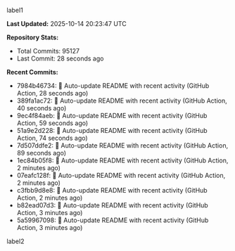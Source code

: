
label1 
<!-- ACTIVITY_START -->
**Last Updated:** 2025-10-14 20:23:47 UTC

**Repository Stats:**
- Total Commits: 95127
- Last Commit: 28 seconds ago

**Recent Commits:**
- 7984b46734: 🤖 Auto-update README with recent activity (GitHub Action, 28 seconds ago)
- 389fa1ac72: 🤖 Auto-update README with recent activity (GitHub Action, 40 seconds ago)
- 9ec4f84aeb: 🤖 Auto-update README with recent activity (GitHub Action, 59 seconds ago)
- 51a9e2d228: 🤖 Auto-update README with recent activity (GitHub Action, 74 seconds ago)
- 7d507ddfe2: 🤖 Auto-update README with recent activity (GitHub Action, 89 seconds ago)
- 1ec84b05f8: 🤖 Auto-update README with recent activity (GitHub Action, 2 minutes ago)
- 07eafc128f: 🤖 Auto-update README with recent activity (GitHub Action, 2 minutes ago)
- c3fbb9d8e8: 🤖 Auto-update README with recent activity (GitHub Action, 2 minutes ago)
- b82ead07d3: 🤖 Auto-update README with recent activity (GitHub Action, 3 minutes ago)
- 5a59967098: 🤖 Auto-update README with recent activity (GitHub Action, 3 minutes ago)
<!-- ACTIVITY_END -->

label2
